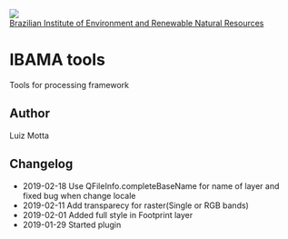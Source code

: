<!-- IBAMA logo -->
[ibama_logo]: http://upload.wikimedia.org/wikipedia/commons/thumb/8/81/Logo_IBAMA.svg/150px-Logo_IBAMA.svg.png

![][ibama_logo]  
[Brazilian Institute of Environment and Renewable Natural Resources](http://www.ibama.gov.br)

# IBAMA tools

Tools for processing framework

## Author
Luiz Motta

## Changelog
- 2019-02-18
Use QFileInfo.completeBaseName for name of layer and fixed bug when change locale
- 2019-02-11
Add transparecy for raster(Single or RGB bands)
- 2019-02-01
Added full style in Footprint layer
- 2019-01-29
Started plugin
